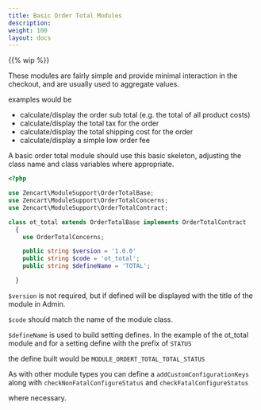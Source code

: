 ```yaml
---
title: Basic Order Total Modules
description: 
weight: 100
layout: docs
---
```

{{% wip %}}

These modules are fairly simple and provide minimal interaction in the checkout, and are usually used to aggregate values.

examples would be

- calculate/display the order sub total (e.g. the total of all product costs)
- calculate/display the total tax for the order 
- calculate/display the total shipping cost for the order
- calculate/display a simple low order fee

A basic order total module should use this basic skeleton, adjusting the class name and class variables where appropriate.

``` php 
<?php

use Zencart\ModuleSupport\OrderTotalBase;
use Zencart\ModuleSupport\OrderTotalConcerns;
use Zencart\ModuleSupport\OrderTotalContract;

class ot_total extends OrderTotalBase implements OrderTotalContract
  {
    use OrderTotalConcerns;

    public string $version = '1.0.0'
    public string $code = 'ot_total';
    public string $defineName = 'TOTAL';

  }
```

`$version` is not required, but if defined will be displayed with the title of the module in Admin.

`$code` should match the name of the module class.

`$defineName` is used to build setting defines. In the example of the ot_total module and for a setting define with the prefix of `STATUS`

the define built would be `MODULE_ORDERT_TOTAL_TOTAL_STATUS`

As with other module types you can define a `addCustomConfigurationKeys` along with `checkNonFatalConfigureStatus` and `checkFatalConfigureStatus`

where necessary.
